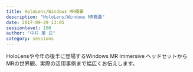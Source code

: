 ```yaml
---
title: HoloLens/Windows MR概要
description: "HoloLens/Windows MR概要"
date: 2017-09-29 13:05
sessionlevel: 100
author: "中村 薫 氏"
category: sessions
---
```

HoloLensや今年の後半に登場するWindows MR Immersive ヘッドセットからMRの世界観、実際の活用事例まで幅広くお伝えします。
